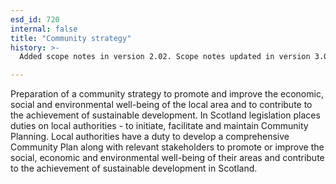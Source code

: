 ```yaml
---
esd_id: 720
internal: false
title: "Community strategy"
history: >-
  Added scope notes in version 2.02. Scope notes updated in version 3.00 to include Scottish legislation.

---
```


Preparation of a community strategy to promote and improve the economic, social and environmental well-being of the local area and to contribute to the achievement of sustainable development. 
In Scotland legislation places duties on local authorities - to initiate, facilitate and maintain Community Planning. Local authorities have a duty to develop a comprehensive Community Plan along with relevant stakeholders to promote or improve the social, economic and environmental well-being of their areas and contribute to the achievement of sustainable development in Scotland.

